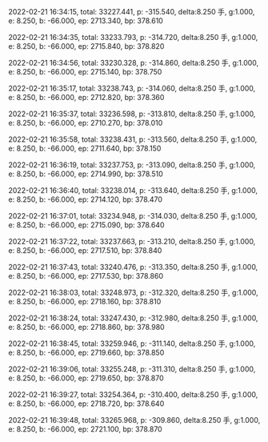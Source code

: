 2022-02-21 16:34:15, total: 33227.441, p: -315.540, delta:8.250 手, g:1.000, e: 8.250, b: -66.000, ep: 2713.340, bp: 378.610

2022-02-21 16:34:35, total: 33233.793, p: -314.720, delta:8.250 手, g:1.000, e: 8.250, b: -66.000, ep: 2715.840, bp: 378.820

2022-02-21 16:34:56, total: 33230.328, p: -314.860, delta:8.250 手, g:1.000, e: 8.250, b: -66.000, ep: 2715.140, bp: 378.750

2022-02-21 16:35:17, total: 33238.743, p: -314.060, delta:8.250 手, g:1.000, e: 8.250, b: -66.000, ep: 2712.820, bp: 378.360

2022-02-21 16:35:37, total: 33236.598, p: -313.810, delta:8.250 手, g:1.000, e: 8.250, b: -66.000, ep: 2710.270, bp: 378.010

2022-02-21 16:35:58, total: 33238.431, p: -313.560, delta:8.250 手, g:1.000, e: 8.250, b: -66.000, ep: 2711.640, bp: 378.150

2022-02-21 16:36:19, total: 33237.753, p: -313.090, delta:8.250 手, g:1.000, e: 8.250, b: -66.000, ep: 2714.990, bp: 378.510

2022-02-21 16:36:40, total: 33238.014, p: -313.640, delta:8.250 手, g:1.000, e: 8.250, b: -66.000, ep: 2714.120, bp: 378.470

2022-02-21 16:37:01, total: 33234.948, p: -314.030, delta:8.250 手, g:1.000, e: 8.250, b: -66.000, ep: 2715.090, bp: 378.640

2022-02-21 16:37:22, total: 33237.663, p: -313.210, delta:8.250 手, g:1.000, e: 8.250, b: -66.000, ep: 2717.510, bp: 378.840

2022-02-21 16:37:43, total: 33240.476, p: -313.350, delta:8.250 手, g:1.000, e: 8.250, b: -66.000, ep: 2717.530, bp: 378.860

2022-02-21 16:38:03, total: 33248.973, p: -312.320, delta:8.250 手, g:1.000, e: 8.250, b: -66.000, ep: 2718.160, bp: 378.810

2022-02-21 16:38:24, total: 33247.430, p: -312.980, delta:8.250 手, g:1.000, e: 8.250, b: -66.000, ep: 2718.860, bp: 378.980

2022-02-21 16:38:45, total: 33259.946, p: -311.140, delta:8.250 手, g:1.000, e: 8.250, b: -66.000, ep: 2719.660, bp: 378.850

2022-02-21 16:39:06, total: 33255.248, p: -311.310, delta:8.250 手, g:1.000, e: 8.250, b: -66.000, ep: 2719.650, bp: 378.870

2022-02-21 16:39:27, total: 33254.364, p: -310.400, delta:8.250 手, g:1.000, e: 8.250, b: -66.000, ep: 2718.720, bp: 378.640

2022-02-21 16:39:48, total: 33265.968, p: -309.860, delta:8.250 手, g:1.000, e: 8.250, b: -66.000, ep: 2721.100, bp: 378.870